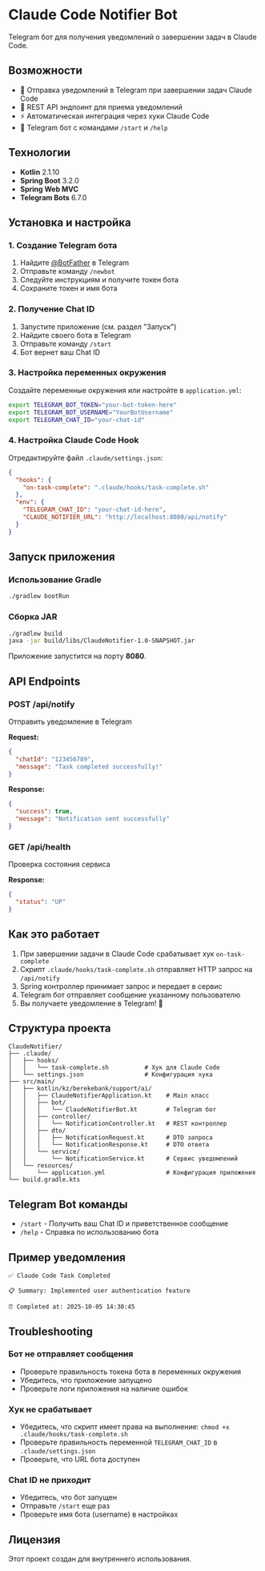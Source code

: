 # Claude Code Notifier Bot

Telegram бот для получения уведомлений о завершении задач в Claude Code.

## Возможности

- 📱 Отправка уведомлений в Telegram при завершении задач Claude Code
- 🔌 REST API эндпоинт для приема уведомлений
- ⚡ Автоматическая интеграция через хуки Claude Code
- 🤖 Telegram бот с командами `/start` и `/help`

## Технологии

- **Kotlin** 2.1.10
- **Spring Boot** 3.2.0
- **Spring Web MVC**
- **Telegram Bots** 6.7.0

## Установка и настройка

### 1. Создание Telegram бота

1. Найдите [@BotFather](https://t.me/botfather) в Telegram
2. Отправьте команду `/newbot`
3. Следуйте инструкциям и получите токен бота
4. Сохраните токен и имя бота

### 2. Получение Chat ID

1. Запустите приложение (см. раздел "Запуск")
2. Найдите своего бота в Telegram
3. Отправьте команду `/start`
4. Бот вернет ваш Chat ID

### 3. Настройка переменных окружения

Создайте переменные окружения или настройте в `application.yml`:

```bash
export TELEGRAM_BOT_TOKEN="your-bot-token-here"
export TELEGRAM_BOT_USERNAME="YourBotUsername"
export TELEGRAM_CHAT_ID="your-chat-id"
```

### 4. Настройка Claude Code Hook

Отредактируйте файл `.claude/settings.json`:

```json
{
  "hooks": {
    "on-task-complete": ".claude/hooks/task-complete.sh"
  },
  "env": {
    "TELEGRAM_CHAT_ID": "your-chat-id-here",
    "CLAUDE_NOTIFIER_URL": "http://localhost:8080/api/notify"
  }
}
```

## Запуск приложения

### Использование Gradle

```bash
./gradlew bootRun
```

### Сборка JAR

```bash
./gradlew build
java -jar build/libs/ClaudeNotifier-1.0-SNAPSHOT.jar
```

Приложение запустится на порту **8080**.

## API Endpoints

### POST /api/notify
Отправить уведомление в Telegram

**Request:**
```json
{
  "chatId": "123456789",
  "message": "Task completed successfully!"
}
```

**Response:**
```json
{
  "success": true,
  "message": "Notification sent successfully"
}
```

### GET /api/health
Проверка состояния сервиса

**Response:**
```json
{
  "status": "UP"
}
```

## Как это работает

1. При завершении задачи в Claude Code срабатывает хук `on-task-complete`
2. Скрипт `.claude/hooks/task-complete.sh` отправляет HTTP запрос на `/api/notify`
3. Spring контроллер принимает запрос и передает в сервис
4. Telegram бот отправляет сообщение указанному пользователю
5. Вы получаете уведомление в Telegram! 🎉

## Структура проекта

```
ClaudeNotifier/
├── .claude/
│   ├── hooks/
│   │   └── task-complete.sh          # Хук для Claude Code
│   └── settings.json                 # Конфигурация хука
├── src/main/
│   ├── kotlin/kz/berekebank/support/ai/
│   │   ├── ClaudeNotifierApplication.kt    # Main класс
│   │   ├── bot/
│   │   │   └── ClaudeNotifierBot.kt        # Telegram бот
│   │   ├── controller/
│   │   │   └── NotificationController.kt   # REST контроллер
│   │   ├── dto/
│   │   │   ├── NotificationRequest.kt      # DTO запроса
│   │   │   └── NotificationResponse.kt     # DTO ответа
│   │   └── service/
│   │       └── NotificationService.kt      # Сервис уведомлений
│   └── resources/
│       └── application.yml                 # Конфигурация приложения
└── build.gradle.kts
```

## Telegram Bot команды

- `/start` - Получить ваш Chat ID и приветственное сообщение
- `/help` - Справка по использованию бота

## Пример уведомления

```
✅ Claude Code Task Completed

📋 Summary: Implemented user authentication feature

⏰ Completed at: 2025-10-05 14:30:45
```

## Troubleshooting

### Бот не отправляет сообщения
- Проверьте правильность токена бота в переменных окружения
- Убедитесь, что приложение запущено
- Проверьте логи приложения на наличие ошибок

### Хук не срабатывает
- Убедитесь, что скрипт имеет права на выполнение: `chmod +x .claude/hooks/task-complete.sh`
- Проверьте правильность переменной `TELEGRAM_CHAT_ID` в `.claude/settings.json`
- Проверьте, что URL бота доступен

### Chat ID не приходит
- Убедитесь, что бот запущен
- Отправьте `/start` еще раз
- Проверьте имя бота (username) в настройках

## Лицензия

Этот проект создан для внутреннего использования.
